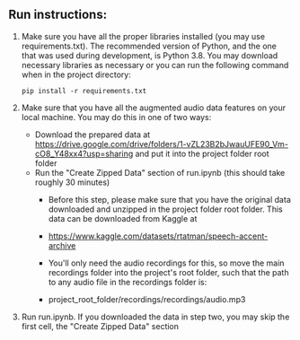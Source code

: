 ## Run instructions:
1. Make sure you have all the proper libraries installed (you may use requirements.txt). The recommended version of Python, and the one that was used during development, is Python 3.8. You may download necessary libraries as necessary or you can run the following command when in the project directory:
    ```
    pip install -r requirements.txt
    ```
2. Make sure that you have all the augmented audio data features on your local machine. You may do this in one of two ways:
    - Download the prepared data at https://drive.google.com/drive/folders/1-vZL23B2bJwauUFE90_Vm-cO8_Y48xx4?usp=sharing and put it into the project folder root folder
    - Run the "Create Zipped Data" section of run.ipynb (this should take roughly 30 minutes)
        - Before this step, please make sure that you have the original data downloaded and unzipped in the project folder root folder. This data can be downloaded from Kaggle at 
        
        - https://www.kaggle.com/datasets/rtatman/speech-accent-archive
        
        - You'll only need the audio recordings for this, so move the main recordings folder into the project's root folder, such that the path to any audio file in the recordings folder is:

        - project_root_folder/recordings/recordings/audio.mp3 

3. Run run.ipynb. If you downloaded the data in step two, you may skip the first cell, the "Create Zipped Data" section
